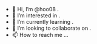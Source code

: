 - 👋 Hi, I’m @hoo08 .
- 👀 I’m interested in .
- 🌱 I’m currently learning .
- 💞️ I’m looking to collaborate on .
- 📫 How to reach me ...

<!---
hoo08/hoo08 is a ✨ special ✨ repository because its `README.md` (this file) appears on your GitHub profile.
You can click the Preview link to take a look at your changes.
--->
